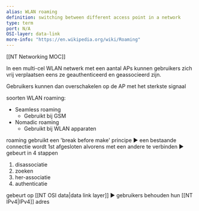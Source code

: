 ```yaml
---
alias: WLAN roaming
definition: switching between different access point in a network
type: term
port: N/A
OSI-layer: data-link
more-info: "https://en.wikipedia.org/wiki/Roaming"
---
```

[[NT Networking MOC]]

In een multi-cel WLAN netwerk met een aantal APs kunnen gebruikers zich vrij verplaatsen eens ze geauthenticeerd en geassocieerd zijn.

Gebruikers kunnen dan overschakelen op de AP met het sterkste signaal

soorten WLAN roaming:
- Seamless roaming
	- Gebruikt bij GSM
- Nomadic roaming
	- Gebruikt bij WLAN apparaten

 roaming gebruikt een 'break before make' principe 
 ▶ een bestaande connectie wordt 1st afgesloten alvorens met een andere te verbinden
 ▶ gebeurt in 4 stappen
 1. disassociatie
 2. zoeken
 3. her-associatie
 4. authenticatie

gebeurt op [[NT OSI data|data link layer]] ▶ gebruikers behouden hun [[NT IPv4|IPv4]] adres 